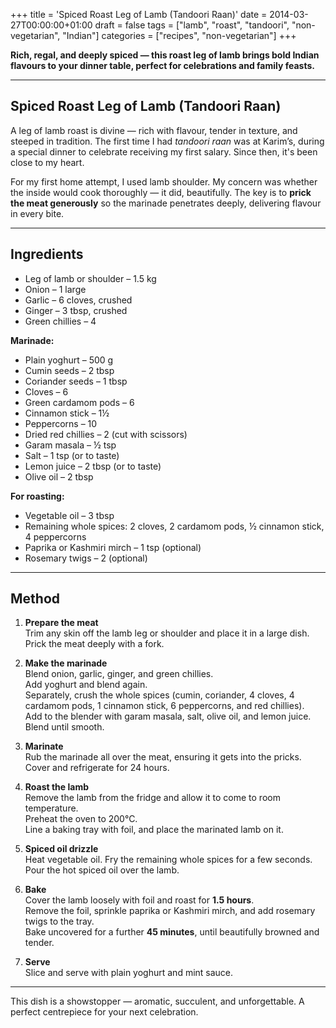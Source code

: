 +++
title = 'Spiced Roast Leg of Lamb (Tandoori Raan)'
date = 2014-03-27T00:00:00+01:00
draft = false
tags = ["lamb", "roast", "tandoori", "non-vegetarian", "Indian"]
categories = ["recipes", "non-vegetarian"]
+++

**Rich, regal, and deeply spiced — this roast leg of lamb brings bold Indian flavours to your dinner table, perfect for celebrations and family feasts.**

---

## Spiced Roast Leg of Lamb (Tandoori Raan)

A leg of lamb roast is divine — rich with flavour, tender in texture, and steeped in tradition. The first time I had *tandoori raan* was at Karim’s, during a special dinner to celebrate receiving my first salary. Since then, it's been close to my heart.

For my first home attempt, I used lamb shoulder. My concern was whether the inside would cook thoroughly — it did, beautifully. The key is to **prick the meat generously** so the marinade penetrates deeply, delivering flavour in every bite.

---

## Ingredients

- Leg of lamb or shoulder – 1.5 kg  
- Onion – 1 large  
- Garlic – 6 cloves, crushed  
- Ginger – 3 tbsp, crushed  
- Green chillies – 4  

**Marinade:**

- Plain yoghurt – 500 g  
- Cumin seeds – 2 tbsp  
- Coriander seeds – 1 tbsp  
- Cloves – 6  
- Green cardamom pods – 6  
- Cinnamon stick – 1½  
- Peppercorns – 10  
- Dried red chillies – 2 (cut with scissors)  
- Garam masala – ½ tsp  
- Salt – 1 tsp (or to taste)  
- Lemon juice – 2 tbsp (or to taste)  
- Olive oil – 2 tbsp  

**For roasting:**

- Vegetable oil – 3 tbsp  
- Remaining whole spices: 2 cloves, 2 cardamom pods, ½ cinnamon stick, 4 peppercorns  
- Paprika or Kashmiri mirch – 1 tsp (optional)  
- Rosemary twigs – 2 (optional)  

---

## Method

1. **Prepare the meat**  
   Trim any skin off the lamb leg or shoulder and place it in a large dish. Prick the meat deeply with a fork.

2. **Make the marinade**  
   Blend onion, garlic, ginger, and green chillies.  
   Add yoghurt and blend again.  
   Separately, crush the whole spices (cumin, coriander, 4 cloves, 4 cardamom pods, 1 cinnamon stick, 6 peppercorns, and red chillies).  
   Add to the blender with garam masala, salt, olive oil, and lemon juice. Blend until smooth.

3. **Marinate**  
   Rub the marinade all over the meat, ensuring it gets into the pricks.  
   Cover and refrigerate for 24 hours.

4. **Roast the lamb**  
   Remove the lamb from the fridge and allow it to come to room temperature.  
   Preheat the oven to 200°C.  
   Line a baking tray with foil, and place the marinated lamb on it.  

5. **Spiced oil drizzle**  
   Heat vegetable oil. Fry the remaining whole spices for a few seconds.  
   Pour the hot spiced oil over the lamb.

6. **Bake**  
   Cover the lamb loosely with foil and roast for **1.5 hours**.  
   Remove the foil, sprinkle paprika or Kashmiri mirch, and add rosemary twigs to the tray.  
   Bake uncovered for a further **45 minutes**, until beautifully browned and tender.

7. **Serve**  
   Slice and serve with plain yoghurt and mint sauce.

---

This dish is a showstopper — aromatic, succulent, and unforgettable. A perfect centrepiece for your next celebration.
